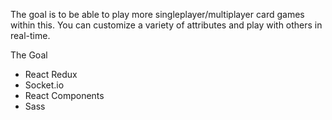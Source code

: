 The goal is to be able to play more singleplayer/multiplayer card games within this. You can customize a variety of attributes and play with others in real-time.

The Goal
- React Redux
- Socket.io
- React Components
- Sass
